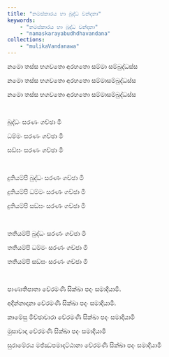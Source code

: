 ```yaml
---
title: "නමස්කාරය හා බුද්ධ වන්දනා"
keywords: 
    - "නමස්කාරය හා බුද්ධ වන්දනා"
    - "namaskarayabudhdhavandana"
collections:
    - "mulikaVandanawa"
---
```

<p>නමො තස්ස භගවතො අරහතො සම්මා සම්බුද්ධස්ස</p>
<p>නමො තස්ස භගවතො අරහතො සම්මාසම්බුද්ධස්ස</p>
<p>නමො තස්ස භගවතො අරහතො සම්මාසම්බුද්ධස්ස&nbsp;</p>
<p>&nbsp;</p>
<p>බුද්ධං සරණං ගච්ඡා මි</p>
<p>ධම්මං සරණං ගච්ඡා මි</p>
<p>සඞ්ඝං සරණං ගච්ඡා මි</p>
<p>&nbsp;</p>
<p>දුතියම්පි බුද්ධං සරණං ගච්ඡා මි</p>
<p>දුතියම්පි ධම්මං සරණං ගච්ඡා මි</p>
<p>දුතියම්පි සඞ්ඝං සරණං ගච්ඡා මි</p>
<p>&nbsp;</p>
<p>තතියම්පි බුද්ධං සරණං ගච්ඡා මි</p>
<p>තතියම්පි ධම්මං සරණං ගච්ඡා මි</p>
<p>තතියම්පි සඞ්ඝං සරණං ගච්ඡා මි</p>
<p>&nbsp;</p>
<p>පාණාතිපාතා වේරමණි සික්ඛා පදං සමාදියාමි.</p>
<p>අදින්නාදානා වේරමණි සික්ඛා පදං සමාදියාමි.</p>
<p>කාමේසු මිච්ඡාචාරා වේරමණි සික්ඛා පදං සමාදියාමි</p>
<p>මුසාවාදා වේරමණි සික්ඛා පදං සමාදියාමි</p>
<p>සුරාමේරය මජ්ඣපමාදට්ඨානා වේරමණි සික්ඛා පදං සමාදියාමි</p>
